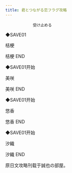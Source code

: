 ```yaml
---
title: 君とつながる恋フラグ攻略
---
```


                受け止める

◆SAVE01

桔梗



桔梗 END



◆SAVE01开始

美咲



美咲 END



◆SAVE01开始

悠香



悠香 END



◆SAVE01开始

汐織



汐織 END



原日文攻略刊载于誠也の部屋。


              
